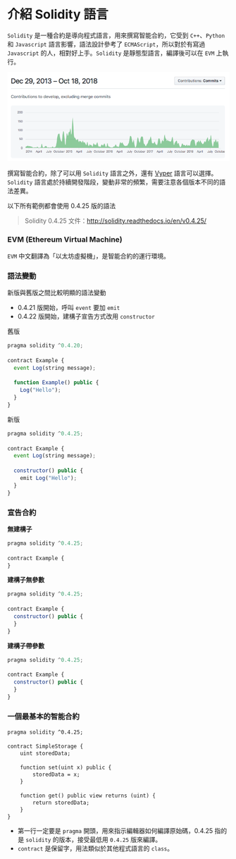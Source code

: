 # 介紹 Solidity 語言

`Solidity` 是一種合約是導向程式語言，用來撰寫智能合約，它受到 `C++`、`Python` 和 `Javascript` 語言影響，語法設計參考了 `ECMAScript`，所以對於有寫過 `Javascript` 的人，相對好上手。`Solidity` 是靜態型語言，編譯後可以在 `EVM` 上執行。

![](assets/11_contributors.png)

撰寫智能合約，除了可以用 `Solidity` 語言之外，還有 [Vyper](https://github.com/ethereum/vyper) 語言可以選擇。`Solidity` 語言處於持續開發階段，變動非常的頻繁，需要注意各個版本不同的語法差異。

以下所有範例都會使用 0.4.25 版的語法

> Solidity 0.4.25 文件：<http://solidity.readthedocs.io/en/v0.4.25/>

### EVM (Ethereum Virtual Machine)

`EVM` 中文翻譯為「以太坊虛擬機」，是智能合約的運行環境。

### 語法變動

新版與舊版之間比較明顯的語法變動

* 0.4.21 版開始，呼叫 `event` 要加 `emit`
* 0.4.22 版開始，建構子宣告方式改用 `constructor`

舊版
```js
pragma solidity ^0.4.20;

contract Example {
  event Log(string message);

  function Example() public {
    Log("Hello");
  }
}
```

新版
```js
pragma solidity ^0.4.25;

contract Example {
  event Log(string message);

  constructor() public {
    emit Log("Hello");
  }
}
```

### 宣告合約

**無建構子**

```js
pragma solidity ^0.4.25;

contract Example {
}
```

**建構子無參數**

```js
pragma solidity ^0.4.25;

contract Example {
  constructor() public {
  }
}
```

**建構子帶參數**

```js
pragma solidity ^0.4.25;

contract Example {
  constructor() public {
  }
}
```

### 一個最基本的智能合約

```
pragma solidity ^0.4.25;

contract SimpleStorage {
    uint storedData;

    function set(uint x) public {
        storedData = x;
    }

    function get() public view returns (uint) {
        return storedData;
    }
}
```

* 第一行一定要是 `pragma` 開頭，用來指示編輯器如何編譯原始碼，0.4.25 指的是 `solidity` 的版本，接受最低用 `0.4.25` 版來編譯。
* `contract` 是保留字，用法類似於其他程式語言的 `class`。